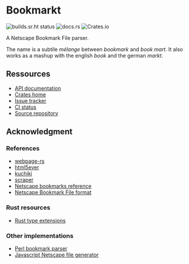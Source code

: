 # Bookmarkt
![builds.sr.ht status](https://builds.sr.ht/~vlnk/bookmarkt/commits.svg)
![docs.rs](https://docs.rs/bookmarkt/badge.svg?version=0.0.1)
![Crates.io](https://img.shields.io/crates/v/bookmarkt)

A Netscape Bookmark File parser.

The name is a subtile *mélange* between *bookmark* and *book mart*. It also works as a mashup with the english *book* and the german *markt*.

## Ressources
+ [API documentation](https://docs.rs/bookmarkt/latest/bookmarkt/)
+ [Crates home](https://crates.io/crates/bookmarkt)
+ [Issue tracker](https://todo.sr.ht/~vlnk/bookmarkt)
+ [CI status](https://builds.sr.ht/~vlnk/bookmarkt/commits?)
+ [Source repository](https://git.sr.ht/~vlnk/bookmarkt)

## Acknowledgment
### References
+ [webpage-rs](https://github.com/orottier/webpage-rs)
+ [html5ever](https://github.com/servo/html5ever)
+ [kuchiki](https://github.com/kuchiki-rs/kuchiki)
+ [scraper](https://github.com/causal-agent/scraper)
+ [Netscape bookmarks reference](http://fileformats.archiveteam.org/wiki/Netscape_bookmarks)
+ [Netscape Bookmark File format](https://docs.microsoft.com/en-us/previous-versions/windows/internet-explorer/ie-developer/platform-apis/aa753582(v=vs.85)?redirectedfrom=MSDN)

### Rust resources
+ [Rust type extensions](https://cmcenroe.me/2016/08/22/rust-extending-type.html)

### Other implementations
+ [Perl bookmark parser](https://metacpan.org/pod/Netscape::Bookmarks)
+ [Javascript Netscape file generator](https://www.npmjs.com/package/netscape-bookmarks)

